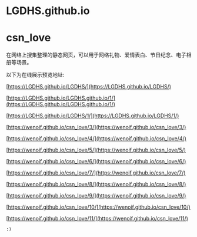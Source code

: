 # LGDHS.github.io

# csn_love

在网络上搜集整理的静态网页，可以用于网络礼物、爱情表白、节日纪念、电子相册等场景。

以下为在线展示预览地址:

[https://LGDHS.github.io/LGDHS/](https://LGDHS.github.io/LGDHS/)

[https://LGDHS.github.io/LGDHS.github.io/1/](https://LGDHS.github.io/LGDHS.github.io/1/)

[https://LGDHS.github.io/LGDHS/1/](https://LGDHS.github.io/LGDHS/1/)

[https://wenoif.github.io/csn_love/3/](https://wenoif.github.io/csn_love/3/)

[https://wenoif.github.io/csn_love/4/](https://wenoif.github.io/csn_love/4/)

[https://wenoif.github.io/csn_love/5/](https://wenoif.github.io/csn_love/5/)

[https://wenoif.github.io/csn_love/6/](https://wenoif.github.io/csn_love/6/)

[https://wenoif.github.io/csn_love/7/](https://wenoif.github.io/csn_love/7/)

[https://wenoif.github.io/csn_love/8/](https://wenoif.github.io/csn_love/8/)

[https://wenoif.github.io/csn_love/9/](https://wenoif.github.io/csn_love/9/)

[https://wenoif.github.io/csn_love/10/](https://wenoif.github.io/csn_love/10/)

[https://wenoif.github.io/csn_love/11/](https://wenoif.github.io/csn_love/11/)



	:)



